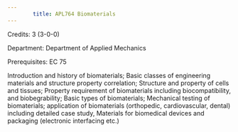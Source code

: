 ```yaml
---
        title: APL764 Biomaterials
---
```

Credits: 3 (3-0-0)

Department: Department of Applied Mechanics

Prerequisites: EC 75

Introduction and history of biomaterials; Basic classes of engineering materials and structure property correlation; Structure and property of cells and tissues; Property requirement of biomaterials including biocompatibility, and biobegrability; Basic types of biomaterials; Mechanical testing of biomaterials; application of biomaterials (orthopedic, cardiovascular, dental) including detailed case study, Materials for biomedical devices and packaging (electronic interfacing etc.)